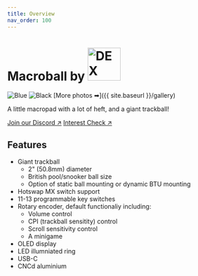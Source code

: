 ```yaml
---
title: Overview
nav_order: 100
---
```


# Macroball by <img src="https://dex-github-macroball.s3.us-west-1.amazonaws.com/logo.png" alt="DEX" width="75px"/>

![Blue](https://dex-github-macroball.s3.us-west-1.amazonaws.com/macroball-blue-03.png)
![Black](https://dex-github-macroball.s3.us-west-1.amazonaws.com/macroball-black-03.png) 
[More photos ➡]({{ site.baseurl }}/gallery)

A little macropad with a lot of heft, and a giant trackball!

<a href="https://discord.gg/rVUMvee43f" target="_blank" class=".btn .btn-primary .fs-5 .mb-4 .mb-md-0 .mr-2">Join our Discord ↗</a>
<a href="https://forms.gle/C9Lr4JAAwGBj2WsL8" target="_blank" class=".btn .btn-blue .fs-5 .mb-4 .mb-md-0 .mr-2">Interest Check ↗</a>

## Features
- Giant trackball
  - 2" (50.8mm) diameter
  - British pool/snooker ball size
  - Option of static ball mounting or dynamic BTU mounting
- Hotswap MX switch support
- 11-13 programmable key switches
- Rotary encoder, default functionaliy including:
  - Volume control
  - CPI (trackball sensitity) control
  - Scroll sensitivity control
  - A minigame
- OLED display
- LED illumniated ring
- USB-C
- CNCd aluminium